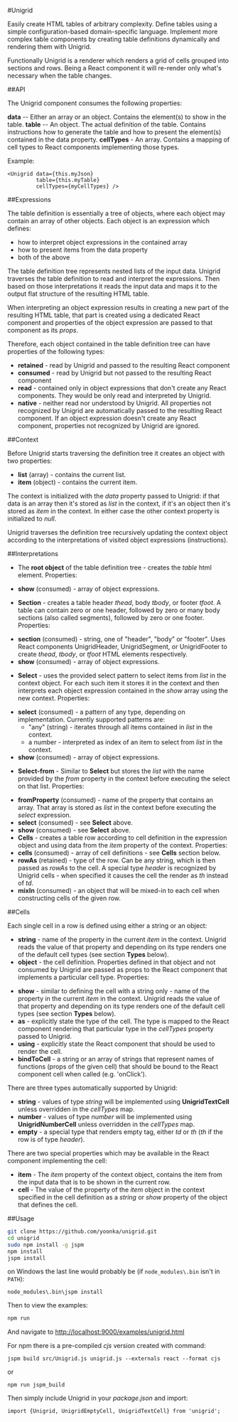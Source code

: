 #Unigrid

Easily create HTML tables of arbitrary complexity. Define tables using a simple configuration-based domain-specific language. Implement more complex table components by creating table definitions dynamically and rendering them with Unigrid.

Functionally Unigrid is a renderer which renders a grid of cells grouped into sections and rows. Being a React component it will re-render only what's necessary when the table changes.

##API

The Unigrid component consumes the following properties:

**data** -- Either an array or an object. Contains the element(s) to show in the table.
**table** -- An object. The actual definition of the table. Contains instructions how to generate the table and how to present the element(s) contained in the data property.
**cellTypes** - An array. Contains a mapping of cell types to React components implementing those types.

Example:

    <Unigrid data={this.myJson}
             table={this.myTable}
             cellTypes={myCellTypes} />

##Expressions

The table definition is essentially a tree of objects, where each object may contain an array of other objects. Each object is an expression which defines:
 - how to interpret object expressions in the contained array
 - how to present items from the data property
 - both of the above

The table definition tree represents nested lists of the input data. Unigrid traverses the table definition to read and interpret the expressions. Then based on those interpretations it reads the input data and maps it to the output flat structure of the resulting HTML table.

When interpreting an object expression results in creating a new part of the resulting HTML table, that part is created using a dedicated React component and properties of the object expression are passed to that component as its _props_.

Therefore, each object contained in the table definition tree can have properties of the following types:
 - **retained** - read by Unigrid and passed to the resulting React component
 - **consumed** - read by Unigrid but not passed to the resulting React component
 - **read** - contained only in object expressions that don't create any React components. They would be only read and interpreted by Unigrid.
 - **native** - neither read nor understood by Unigrid. All properties not recognized by Unigrid are automatically passed to the resulting React component. If an object expression doesn't create any React component, properties not recognized by Unigrid are ignored.

##Context

Before Unigrid starts traversing the definition tree it creates an object with two properties:

* **list** (array) - contains the current list.
* **item** (object) - contains the current item.

The context is initialized with the _data_ property passed to Unigrid: if that data is an array then it's stored as _list_ in the context, if it's an object then it's stored as _item_ in the context. In either case the other context property is initialized to _null_.

Unigrid traverses the definition tree recursively updating the context object according to the interpretations of visited object expressions (instructions).

##Interpretations

* The **root object** of the table definition tree - creates the _table_ html element. Properties:
 - **show** (consumed) - array of object expressions.
* **Section** - creates a table header _thead_, body _tbody_, or footer _tfoot_. A table can contain zero or one header, followed by zero or many body sections (also called segments), followed by zero or one footer. Properties:
 - **section** (consumed) - string, one of "header", "body" or "footer". Uses React components UnigridHeader, UnigridSegment, or UnigridFooter to create _thead_, _tbody_, or _tfoot_ HTML elements respectively.
 - **show** (consumed) - array of object expressions.
* **Select** - uses the provided select pattern to select items from _list_ in the context object. For each such item it stores it in the context and then interprets each object expression contained in the _show_ array using the new context. Properties:
 - **select** (consumed) - a pattern of any type, depending on implementation. Currently supported patterns are:
     * "any" (string) - iterates through all items contained in _list_ in the context.
     * a number - interpreted as index of an item to select from _list_ in the context.
 - **show** (consumed) - array of object expressions.
* **Select-from** - Similar to **Select** but  stores the _list_ with the name provided by the _from_ property in the context before executing the select on that list. Properties:
 - **fromProperty** (consumed) - name of the property that contains an array. That array is stored as _list_ in the context before executing the _select_ expression.
 - **select** (consumed) - see **Select** above.
 - **show** (consumed) - see **Select** above.
- **Cells** - creates a table row according to cell definition in the expression object and using data from the _item_ property of the context. Properties:
 - **cells** (consumed) - array of cell definitions - see **Cells** section below.
 - **rowAs** (retained) - type of the row. Can be any string, which is then passed as _rowAs_ to the cell. A special type _header_ is recognized by Unigrid cells - when specified it causes the cell the render as _th_ instead of _td_.
 - **mixIn** (consumed) - an object that will be mixed-in to each cell when constructing cells of the given row.

##Cells

Each single cell in a row is defined using either a string or an object:

* **string** - name of the property in the current _item_ in the context. Unigrid reads the value of that property and depending on its type renders one of the default cell types (see section **Types** below).
* **object** - the cell definition. Properties defined in that object and not consumed by Unigrid are passed as props to the React component that implements a particular cell type. Properties:
 - **show** - similar to defining the cell with a string only - name of the property in the current _item_ in the context. Unigrid reads the value of that property and depending on its type renders one of the default cell types (see section **Types** below).
 - **as** - explicitly state the type of the cell. The type is mapped to the React component rendering that particular type in the _cellTypes_ property passed to Unigrid.
 - **using** - explicitly state the React component that should be used to render the cell.
 - **bindToCell** - a string or an array of strings that represent names of functions (props of the given cell) that should be bound to the React component cell when called (e.g. 'onClick').

There are three types automatically supported by Unigrid:
- **string** - values of type _string_ will be implemented using **UnigridTextCell** unless overridden in the _cellTypes_ map.
- **number** - values of type _number_ will be implemented using **UnigridNumberCell** unless overridden in the _cellTypes_ map.
- **empty** - a special type that renders empty tag, either _td_ or _th_ (_th_ if the row is of type _header_).

There are two special properties which may be available in the React component implementing the cell:

* **item** - The _item_ property of the context object, contains the item from the input data that is to be shown in the current row.
* **cell** - The value of the property of the _item_ object in the context specified in the cell definition as a _string_ or _show_ property of the object that defines the cell.

##Usage
```sh
git clone https://github.com/yoonka/unigrid.git
cd unigrid
sudo npm install -g jspm
npm install
jspm install
```

on Windows the last line would probably be (if `node_modules\.bin` isn't in `PATH`):

    node_modules\.bin\jspm install

Then to view the examples:
```sh
npm run
```
And navigate to [http://localhost:9000/examples/unigrid.html](http://localhost:9000/examples/unigrid.html)

For npm there is a pre-compiled _cjs_ version created with command:

    jspm build src/Unigrid.js unigrid.js --externals react --format cjs

or

    npm run jspm_build

Then simply include Unigrid in your _package.json_ and import:

    import {Unigrid, UnigridEmptyCell, UnigridTextCell} from 'unigrid';
